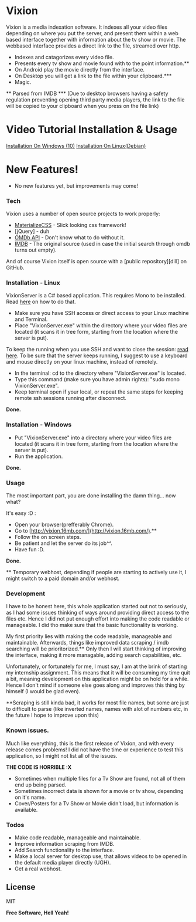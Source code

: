 # Vixion


Vixion is a media indexation software. It indexes all your video files depending on where you put the server, and present them within a web based interface together with information about the tv show or movie. The webbased interface provides a direct link to the file, streamed over http. 

  - Indexes and catagorizes every video file.
  - Presents every tv show and movie found with to the point information.**
  - On Android play the movie directly from the interface.
  - On Desktop you will get a link to the file within your clipboard.***
  - Magic.

** Parsed from IMDB
*** (Due to desktop browsers having a safety regulation preventing opening third party media players, the link to the file will be copied to your clipboard when you press on the file link)

# Video Tutorial Installation & Usage

[Installation On Windows (10)](https://www.youtube.com/watch?v=jVJ5YrxVZBM&feature=youtu.be)
[Installation On Linux(Debian)](https://www.youtube.com/watch?v=vys3SYVEC3M&feature=youtu.be)

# New Features!
 - No new features yet, but improvements may come!

### Tech

Vixion uses a number of open source projects to work properly:

* [MaterializeCSS](http://materializecss.com) - Slick looking css framework!
* [jQuery] - duh
* [OMDb API](http://omdbapi.com/) - Don't know what to do without it.
* [IMDB](http://imdb.com) - The original source (used in case the initial search through omdb turns out empty).

And of course Vixion itself is open source with a [public repository][dill] on GitHub.

### Installation - Linux

VixionServer is a C# based application. This requires Mono to be installed. Read [here](http://www.mono-project.com/docs/getting-started/install/linux/) on how to do that.

- Make sure you have SSH access or direct access to your Linux machine and Terminal.
- Place "VixionServer.exe" within the directory where your video files are located (it scans it in tree form, starting from the location where the server is put).

To keep the running when you use SSH and want to close the session: [read here](http://www.tecmint.com/keep-remote-ssh-sessions-running-after-disconnection/). To be sure that the server keeps running, I suggest to use a keyboard and mouse directly on your linux machine, instead of remotely. 
- In the terminal: cd to the directory where "VixionServer.exe" is located.
- Type this command (make sure you have admin rights): "sudo mono VixionServer.exe".
- Keep terminal open if your local, or repeat the same steps for keeping remote ssh sessions running after disconnect.

**Done.**

### Installation - Windows

- Put "VixionServer.exe" into a directory where your video files are located  (it scans it in tree form, starting from the location where the server is put).
- Run the application. 

**Done.**

### Usage

The most important part, you are done installing the damn thing... now what?

It's easy :D :
- Open your browser(prefferably Chrome).
- Go to [http://vixion.16mb.com/](http://vixion.16mb.com/).**
- Follow the on screen steps.
- Be patient and let the server do its job^^.
- Have fun :D.

**Done.**

** Temporary webhost, depending if people are starting to actively use it, I might switch to a paid domain and/or webhost.

### Development

I have to be honest here, this whole application started out not to seriously, as I had some issues thinking of ways around providing direct access to the files etc. Hence I did not put enough effort into making the code readable or manageable. I did tho make sure that the basic functionality is working.

My first priority lies with making the code readable, manageable and maintainable. Afterwards, things like improved data scraping / imdb searching will be prioritorized.** Only then I will start thinking of improving the interface, making it more managable, adding search capabilities, etc. 

Unfortunately, or fortunately for me, I must say, I am at the brink of starting my internship assignment. This means that it will be consuming my time quit a bit, meaning development on this application might be on hold for a while. Hence I don't mind if someone else goes along and improves this thing by himself (I would be glad even). 

**Scraping is still kinda bad, it works for most file names, but some are just to difficult to parse (like inverted names, names with alot of numbers etc, in the future I hope to improve upon this)

### Known issues.
Much like everything, this is the first release of Vixion, and with every release comes problems! I did not have the time or experience to test this application, so I might not list all of the issues. 

**THE CODE IS HORRIBLE :X**

- Sometimes when multiple files for a Tv Show are found, not all of them end up being parsed.
- Sometimes incorrect data is shown for a movie or tv show, depending on it's name.
- Cover/Posters for a Tv Show or Movie didn't load, but information is available.


### Todos

 - Make code readable, manageable and maintainable.
 - Improve information scraping from IMDB.
 - Add Search functionality to the interface.
 - Make a local server for desktop use, that allows videos to be opened in the default media player directly (UGH).
 - Get a real webhost.

License
----

MIT


**Free Software, Hell Yeah!**

